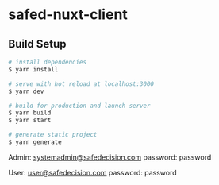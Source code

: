 # safed-nuxt-client

## Build Setup

```bash
# install dependencies
$ yarn install

# serve with hot reload at localhost:3000
$ yarn dev

# build for production and launch server
$ yarn build
$ yarn start

# generate static project
$ yarn generate
```

Admin: systemadmin@safedecision.com
password: password

User: user@safedecision.com
password: password